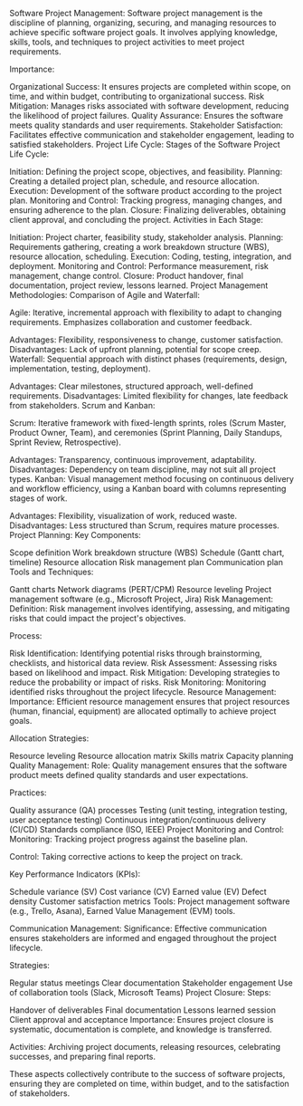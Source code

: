 Software Project Management:
Software project management is the discipline of planning, organizing, securing, and managing resources to achieve specific software project goals. It involves applying knowledge, skills, tools, and techniques to project activities to meet project requirements.

Importance:

Organizational Success: It ensures projects are completed within scope, on time, and within budget, contributing to organizational success.
Risk Mitigation: Manages risks associated with software development, reducing the likelihood of project failures.
Quality Assurance: Ensures the software meets quality standards and user requirements.
Stakeholder Satisfaction: Facilitates effective communication and stakeholder engagement, leading to satisfied stakeholders.
Project Life Cycle:
Stages of the Software Project Life Cycle:

Initiation: Defining the project scope, objectives, and feasibility.
Planning: Creating a detailed project plan, schedule, and resource allocation.
Execution: Development of the software product according to the project plan.
Monitoring and Control: Tracking progress, managing changes, and ensuring adherence to the plan.
Closure: Finalizing deliverables, obtaining client approval, and concluding the project.
Activities in Each Stage:

Initiation: Project charter, feasibility study, stakeholder analysis.
Planning: Requirements gathering, creating a work breakdown structure (WBS), resource allocation, scheduling.
Execution: Coding, testing, integration, and deployment.
Monitoring and Control: Performance measurement, risk management, change control.
Closure: Product handover, final documentation, project review, lessons learned.
Project Management Methodologies:
Comparison of Agile and Waterfall:

Agile: Iterative, incremental approach with flexibility to adapt to changing requirements. Emphasizes collaboration and customer feedback.

Advantages: Flexibility, responsiveness to change, customer satisfaction.
Disadvantages: Lack of upfront planning, potential for scope creep.
Waterfall: Sequential approach with distinct phases (requirements, design, implementation, testing, deployment).

Advantages: Clear milestones, structured approach, well-defined requirements.
Disadvantages: Limited flexibility for changes, late feedback from stakeholders.
Scrum and Kanban:

Scrum: Iterative framework with fixed-length sprints, roles (Scrum Master, Product Owner, Team), and ceremonies (Sprint Planning, Daily Standups, Sprint Review, Retrospective).

Advantages: Transparency, continuous improvement, adaptability.
Disadvantages: Dependency on team discipline, may not suit all project types.
Kanban: Visual management method focusing on continuous delivery and workflow efficiency, using a Kanban board with columns representing stages of work.

Advantages: Flexibility, visualization of work, reduced waste.
Disadvantages: Less structured than Scrum, requires mature processes.
Project Planning:
Key Components:

Scope definition
Work breakdown structure (WBS)
Schedule (Gantt chart, timeline)
Resource allocation
Risk management plan
Communication plan
Tools and Techniques:

Gantt charts
Network diagrams (PERT/CPM)
Resource leveling
Project management software (e.g., Microsoft Project, Jira)
Risk Management:
Definition: Risk management involves identifying, assessing, and mitigating risks that could impact the project's objectives.

Process:

Risk Identification: Identifying potential risks through brainstorming, checklists, and historical data review.
Risk Assessment: Assessing risks based on likelihood and impact.
Risk Mitigation: Developing strategies to reduce the probability or impact of risks.
Risk Monitoring: Monitoring identified risks throughout the project lifecycle.
Resource Management:
Importance: Efficient resource management ensures that project resources (human, financial, equipment) are allocated optimally to achieve project goals.

Allocation Strategies:

Resource leveling
Resource allocation matrix
Skills matrix
Capacity planning
Quality Management:
Role: Quality management ensures that the software product meets defined quality standards and user expectations.

Practices:

Quality assurance (QA) processes
Testing (unit testing, integration testing, user acceptance testing)
Continuous integration/continuous delivery (CI/CD)
Standards compliance (ISO, IEEE)
Project Monitoring and Control:
Monitoring: Tracking project progress against the baseline plan.

Control: Taking corrective actions to keep the project on track.

Key Performance Indicators (KPIs):

Schedule variance (SV)
Cost variance (CV)
Earned value (EV)
Defect density
Customer satisfaction metrics
Tools: Project management software (e.g., Trello, Asana), Earned Value Management (EVM) tools.

Communication Management:
Significance: Effective communication ensures stakeholders are informed and engaged throughout the project lifecycle.

Strategies:

Regular status meetings
Clear documentation
Stakeholder engagement
Use of collaboration tools (Slack, Microsoft Teams)
Project Closure:
Steps:

Handover of deliverables
Final documentation
Lessons learned session
Client approval and acceptance
Importance: Ensures project closure is systematic, documentation is complete, and knowledge is transferred.

Activities: Archiving project documents, releasing resources, celebrating successes, and preparing final reports.

These aspects collectively contribute to the success of software projects, ensuring they are completed on time, within budget, and to the satisfaction of stakeholders.






